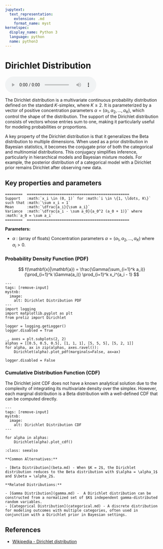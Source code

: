 ```yaml
---
jupytext:
  text_representation:
    extension: .md
    format_name: myst
kernelspec:
  display_name: Python 3
  language: python
  name: python3
---
```

# Dirichlet Distribution

<audio controls> <source src="../../_static/dirichlet.mp3" type="audio/mpeg"> This browser cannot play the pronunciation audio file for this distribution. </audio>

The Dirichlet distribution is a multivariate continuous probability distribution defined on the standard $K$-simplex, where $K \geq 2$. It is parameterized by a vector of positive concentration parameters $\alpha = (\alpha_1, \alpha_2, \ldots, \alpha_K)$, which control the shape of the distribution. The support of the Dirichlet distribution consists of vectors whose entries sum to one, making it particularly useful for modeling probabilities or proportions.

A key property of the Dirichlet distribution is that it generalizes the Beta distribution to multiple dimensions. When used as a prior distribution in Bayesian statistics, it becomes the conjugate prior of both the categorical and multinomial distributions. This conjugacy simplifies inference, particularly in hierarchical models and Bayesian mixture models. For example, the posterior distribution of a categorical model with a Dirichlet prior remains Dirichlet after observing new data.

## Key properties and parameters

```{eval-rst}
========  ===============================================
Support   :math:`x_i \in (0, 1)` for :math:`i \in \{1, \ldots, K\}` such that :math:`\sum x_i = 1`
Mean      :math:`\dfrac{a_i}{\sum a_i}`
Variance  :math:`\dfrac{a_i - \sum a_0}{a_0^2 (a_0 + 1)}` where :math:`a_0 = \sum a_i`
========  ===============================================
```

**Parameters:**

- $\alpha$ : (array of floats) Concentration parameters $\alpha = (\alpha_1, \alpha_2, \ldots, \alpha_K)$ where $\alpha_i > 0$.

### Probability Density Function (PDF)

$$
f(\mathbf{x}|\mathbf{a}) =
    \frac{\Gamma(\sum_{i=1}^k a_i)}{\prod_{i=1}^k \Gamma(a_i)}
    \prod_{i=1}^k x_i^{a_i - 1}
$$

```{code-cell}
---
tags: [remove-input]
mystnb:
  image:
    alt: Dirichlet Distribution PDF
---
import logging
import matplotlib.pyplot as plt
from preliz import Dirichlet

logger = logging.getLogger()
logger.disabled = True

_, axes = plt.subplots(2, 2)
alphas = [[0.5, 0.5, 0.5], [1, 1, 1], [5, 5, 5], [5, 2, 1]]
for alpha, ax in zip(alphas, axes.ravel()):
    Dirichlet(alpha).plot_pdf(marginals=False, ax=ax)

logger.disabled = False
```

### Cumulative Distribution Function (CDF)


The Dirichlet joint CDF does not have a known analytical solution due to the complexity of integrating its multivariate density over the simplex. However, each marginal distribution is a Beta distribution with a well-defined CDF that can be computed directly.

```{code-cell}
---
tags: [remove-input]
mystnb:
  image:
    alt: Dirichlet Distribution CDF
---

for alpha in alphas:
    Dirichlet(alpha).plot_cdf()
```

```{seealso}
:class: seealso

**Common Alternatives:**

- [Beta Distribution](beta.md) - When $K = 2$, the Dirichlet distribution reduces to the Beta distribution with $\alpha = \alpha_1$ and $\beta = \alpha_2$.

**Related Distributions:**

- [Gamma Distribution](gamma.md) -  A Dirichlet distribution can be constructed from a normalized set of $K$ independent gamma-distributed random variables.
- [Categorical Distribution](categorical.md) - A discrete distribution for modeling outcomes with multiple categories, often used in conjunction with a Dirichlet prior in Bayesian settings.
```

## References

- [Wikipedia - Dirichlet distribution](https://en.wikipedia.org/wiki/Dirichlet_distribution)
